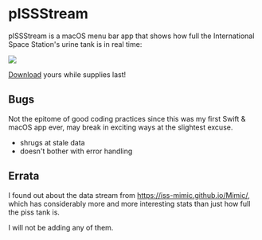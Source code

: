 # pISSStream

pISSStream is a macOS menu bar app that shows how full the International Space Station's urine tank is in real time:

![](https://panthercap.us-east.host.bsky.network/xrpc/com.atproto.sync.getBlob?did=did%3Aplc%3Acl3kuq4sxg3jpfjtom4gnamx&cid=bafkreidthbrhc7pjez4g445dpontwyefusimny45kja57twy2obshwtsn4)

[Download](https://github.com/Jaennaet/pISSStream/releases/download/v0.1/pISSStream.dmg) yours while supplies last!

## Bugs

Not the epitome of good coding practices since this was my first Swift & macOS app ever, may break in exciting ways at the slightest excuse.

- shrugs at stale data
- doesn't bother with error handling

## Errata

I found out about the data stream from https://iss-mimic.github.io/Mimic/, which has considerably more and more interesting stats than just how full the piss tank is. 

I will not be adding any of them.
